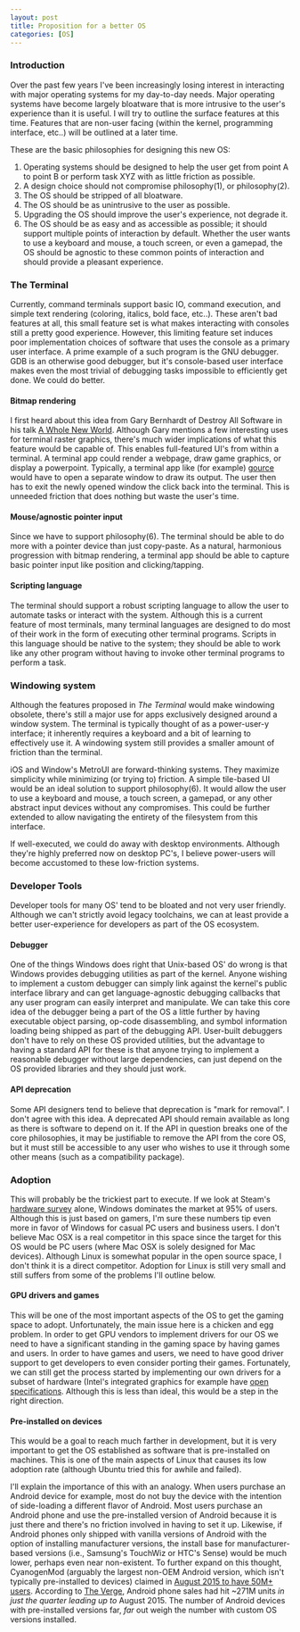 ```yaml
---
layout: post
title: Proposition for a better OS
categories: [OS]
---
```


### Introduction
Over the past few years I've been increasingly losing interest in interacting with major operating systems for my day-to-day needs. Major operating systems have become largely bloatware that is more intrusive to the user's experience than it is useful. I will try to outline the surface features at this time. Features that are non-user facing (within the kernel, programming interface, etc..) will be outlined at a later time.

These are the basic philosophies for designing this new OS:
 1. Operating systems should be designed to help the user get from point A to point B or perform task XYZ with as little friction as possible.
 2. A design choice should not compromise philosophy(1), or philosophy(2).
 3. The OS should be stripped of all bloatware.
 4. The OS should be as unintrusive to the user as possible.
 5. Upgrading the OS should improve the user's experience, not degrade it.
 6. The OS should be as easy and as accessible as possible; it should support multiple points of interaction by default. Whether the user wants to use a keyboard and mouse, a touch screen, or even a gamepad, the OS should be agnostic to these common points of interaction and should provide a pleasant experience.

### The Terminal
Currently, command terminals support basic IO, command execution, and simple text rendering (coloring, italics, bold face, etc..). These aren't bad features at all, this small feature set is what makes interacting with consoles still a pretty good experience. However, this limiting feature set induces poor implementation choices of software that uses the console as a primary user interface. A prime example of a such program is the GNU debugger. GDB is an otherwise good debugger, but it's console-based user interface makes even the most trivial of debugging tasks impossible to efficiently get done. We could do better.

#### Bitmap rendering
I first heard about this idea from Gary Bernhardt of Destroy All Software in his talk [A Whole New World](https://www.destroyallsoftware.com/talks/a-whole-new-world). Although Gary mentions a few interesting uses for terminal raster graphics, there's much wider implications of what this feature would be capable of. This enables full-featured UI's from within a terminal. A terminal app could render a webpage, draw game graphics, or display a powerpoint. Typically, a terminal app like (for example) [gource](http://gource.io/) would have to open a separate window to draw its output. The user then has to exit the newly opened window the click back into the terminal. This is unneeded friction that does nothing but waste the user's time.

#### Mouse/agnostic pointer input
Since we have to support philosophy(6). The terminal should be able to do more with a pointer device than just copy-paste. As a natural, harmonious progression with bitmap rendering, a terminal app should be able to capture basic pointer input like position and clicking/tapping.

#### Scripting language
The terminal should support a robust scripting language to allow the user to automate tasks or interact with the system. Although this is a current feature of most terminals, many terminal languages are designed to do most of their work in the form of executing other terminal programs. Scripts in this language should be native to the system; they should be able to work like any other program without having to invoke other terminal programs to perform a task.

### Windowing system
Although the features proposed in *The Terminal* would make windowing obsolete, there's still a major use for apps exclusively designed around a window system. The terminal is typically thought of as a power-user-y interface; it inherently requires a keyboard and a bit of learning to effectively use it. A windowing system still provides a smaller amount of friction than the terminal.

iOS and Window's MetroUI are forward-thinking systems. They maximize simplicity while minimizing (or trying to) friction. A simple tile-based UI would be an ideal solution to support philosophy(6). It would allow the user to use a keyboard and mouse, a touch screen, a gamepad, or any other abstract input devices without any compromises. This could be further extended to allow navigating the entirety of the filesystem from this interface.

If well-executed, we could do away with desktop environments. Although they're highly preferred now on desktop PC's, I believe power-users will become accustomed to these low-friction systems.

### Developer Tools
Developer tools for many OS' tend to be bloated and not very user friendly. Although we can't strictly avoid legacy toolchains, we can at least provide a better user-experience for developers as part of the OS ecosystem.

#### Debugger
One of the things Windows does right that Unix-based OS' do wrong is that Windows provides debugging utilities as part of the kernel. Anyone wishing to implement a custom debugger can simply link against the kernel's public interface library and can get language-agnostic debugging callbacks that any user program can easily interpret and manipulate. We can take this core idea of the debugger being a part of the OS a little further by having executable object parsing, op-code disassembling, and symbol information loading being shipped as part of the debugging API. User-built debuggers don't have to rely on these OS provided utilities, but the advantage to having a standard API for these is that anyone trying to implement a reasonable debugger without large dependencies, can just depend on the OS provided libraries and they should just work.

#### API deprecation
Some API designers tend to believe that deprecation is "mark for removal". I don't agree with this idea. A deprecated API should remain available as long as there is software to depend on it. If the API in question breaks one of the core philosophies, it may be justifiable to remove the API from the core OS, but it must still be accessible to any user who wishes to use it through some other means (such as a compatibility package).

### Adoption
This will probably be the trickiest part to execute. If we look at Steam's [hardware survey](http://store.steampowered.com/hwsurvey) alone, Windows dominates the market at 95% of users. Although this is just based on gamers, I'm sure these numbers tip even more in favor of Windows for casual PC users and business users. I don't believe Mac OSX is a real competitor in this space since the target for this OS would be PC users (where Mac OSX is solely designed for Mac devices). Although Linux is somewhat popular in the open source space, I don't think it is a direct competitor. Adoption for Linux is still very small and still suffers from some of the problems I'll outline below.

#### GPU drivers and games
This will be one of the most important aspects of the OS to get the gaming space to adopt. Unfortunately, the main issue here is a chicken and egg problem. In order to get GPU vendors to implement drivers for our OS we need to have a significant standing in the gaming space by having games and users. In order to have games and users, we need to have good driver support to get developers to even consider porting their games. Fortunately, we can still get the process started by implementing our own drivers for a subset of hardware (Intel's integrated graphics for example have [open specifications](https://www.x.org/docs/intel/). Although this is less than ideal, this would be a step in the right direction.

#### Pre-installed on devices
This would be a goal to reach much farther in development, but it is very important to get the OS established as software that is pre-installed on machines. This is one of the main aspects of Linux that causes its low adoption rate (although Ubuntu tried this for awhile and failed).

I'll explain the importance of this with an analogy. When users purchase an Android device for example, most do not buy the device with the intention of side-loading a different flavor of Android. Most users purchase an Android phone and use the pre-installed version of Android because it is just there and there's no friction involved in having to set it up. Likewise, if Android phones only shipped with vanilla versions of Android with the option of installing manufacturer versions, the install base for manufacturer-based versions (i.e., Samsung's TouchWiz or HTC's Sense) would be much lower, perhaps even near non-existent. To further expand on this thought, CyanogenMod (arguably the largest non-OEM Android version, which isn't typically pre-installed to devices) claimed in [August 2015 to have 50M+ users](https://www.instagram.com/p/6IUuRVNH_b/). According to [The Verge](http://www.theverge.com/2015/8/20/9181269/gartner-q2-2015-smartphone-sales), Android phone sales had hit ~271M units _in just the quarter leading up to_ August 2015. The number of Android devices with pre-installed versions far, _far_ out weigh the number with custom OS versions installed. 
